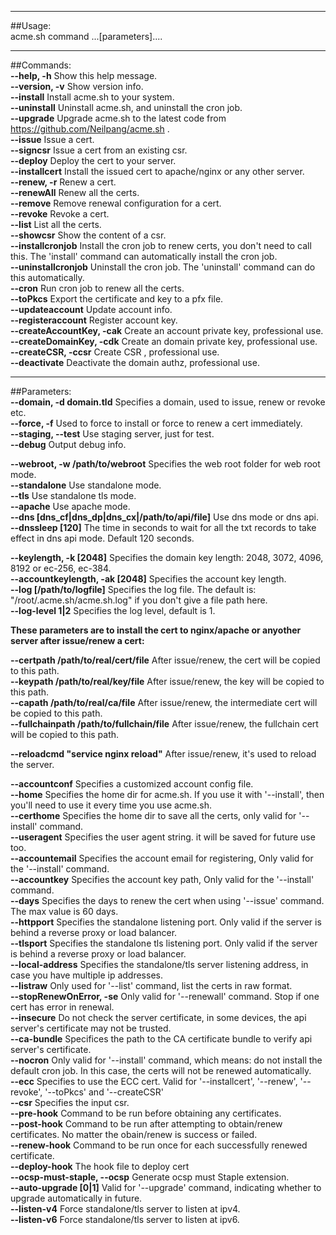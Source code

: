 
***
##Usage:  
acme.sh  command ...[parameters]....  

***

##Commands:  
  **--help, -h**               Show this help message.  
  **--version, -v**            Show version info.  
  **--install**                Install acme.sh to your system.  
  **--uninstall**              Uninstall acme.sh, and uninstall the cron job.  
  **--upgrade**                Upgrade acme.sh to the latest code from https://github.com/Neilpang/acme.sh .  
  **--issue**                  Issue a cert.  
  **--signcsr**                Issue a cert from an existing csr.  
  **--deploy**                 Deploy the cert to your server.  
  **--installcert**            Install the issued cert to apache/nginx or any other server.  
  **--renew, -r**              Renew a cert.  
  **--renewAll**               Renew all the certs.  
  **--remove**                 Remove renewal configuration for a cert.  
  **--revoke**                 Revoke a cert.  
  **--list**                   List all the certs.  
  **--showcsr**                Show the content of a csr.  
  **--installcronjob**         Install the cron job to renew certs, you don't need to call this. The 'install' command can automatically install the cron job.  
  **--uninstallcronjob**       Uninstall the cron job. The 'uninstall' command can do this automatically.  
  **--cron**                   Run cron job to renew all the certs.  
  **--toPkcs**                 Export the certificate and key to a pfx file.  
  **--updateaccount**          Update account info.  
  **--registeraccount**        Register account key.  
  **--createAccountKey, -cak** Create an account private key, professional use.  
  **--createDomainKey, -cdk**  Create an domain private key, professional use.  
  **--createCSR, -ccsr**       Create CSR , professional use.  
  **--deactivate**             Deactivate the domain authz, professional use.  

***

##Parameters:  
  **--domain, -d   domain.tld**         Specifies a domain, used to issue, renew or revoke etc.  
  **--force, -f**                       Used to force to install or force to renew a cert immediately.  
  **--staging, --test**                 Use staging server, just for test.  
  **--debug**                           Output debug info.  
    
  **--webroot, -w  /path/to/webroot**   Specifies the web root folder for web root mode.  
  **--standalone**                      Use standalone mode.  
  **--tls**                             Use standalone tls mode.  
  **--apache**                          Use apache mode.  
  **--dns [dns_cf|dns_dp|dns_cx|/path/to/api/file]**   Use dns mode or dns api.  
  **--dnssleep  [120]**                  The time in seconds to wait for all the txt records to take effect in dns api mode. Default 120 seconds.  
  
  **--keylength, -k [2048]**            Specifies the domain key length: 2048, 3072, 4096, 8192 or ec-256, ec-384.  
  **--accountkeylength, -ak [2048]**    Specifies the account key length.  
  **--log    [/path/to/logfile]**       Specifies the log file. The default is: "/root/.acme.sh/acme.sh.log" if you don't give a file path here.  
  **--log-level 1|2**                   Specifies the log level, default is 1.  

**These parameters are to install the cert to nginx/apache or anyother server after issue/renew a cert:**  
  
  **--certpath /path/to/real/cert/file**  After issue/renew, the cert will be copied to this path.  
  **--keypath /path/to/real/key/file**  After issue/renew, the key will be copied to this path.  
  **--capath /path/to/real/ca/file**    After issue/renew, the intermediate cert will be copied to this path.  
  **--fullchainpath /path/to/fullchain/file** After issue/renew, the fullchain cert will be copied to this path.  
  
  **--reloadcmd "service nginx reload"** After issue/renew, it's used to reload the server.  

  **--accountconf**                     Specifies a customized account config file.  
  **--home**                            Specifies the home dir for acme.sh. If you use it with '--install', then you'll need to use it every time you use acme.sh.  
  **--certhome**                        Specifies the home dir to save all the certs, only valid for '--install' command.  
  **--useragent**                       Specifies the user agent string. it will be saved for future use too.  
  **--accountemail**                    Specifies the account email for registering, Only valid for the '--install' command.  
  **--accountkey**                      Specifies the account key path, Only valid for the '--install' command.  
  **--days**                            Specifies the days to renew the cert when using '--issue' command. The max value is 60 days.  
  **--httpport**                        Specifies the standalone listening port. Only valid if the server is behind a reverse proxy or load balancer.  
  **--tlsport**                         Specifies the standalone tls listening port. Only valid if the server is behind a reverse proxy or load balancer.  
  **--local-address**                   Specifies the standalone/tls server listening address, in case you have multiple ip addresses.  
  **--listraw**                         Only used for '--list' command, list the certs in raw format.  
  **--stopRenewOnError, -se**           Only valid for '--renewall' command. Stop if one cert has error in renewal.  
  **--insecure**                        Do not check the server certificate, in some devices, the api server's certificate may not be trusted.  
  **--ca-bundle**                       Specifices the path to the CA certificate bundle to verify api server's certificate.  
  **--nocron**                          Only valid for '--install' command, which means: do not install the default cron job. In this case, the certs will not be renewed automatically.  
  **--ecc**                             Specifies to use the ECC cert. Valid for '--installcert', '--renew', '--revoke', '--toPkcs' and '--createCSR'  
  **--csr**                             Specifies the input csr.  
  **--pre-hook**                        Command to be run before obtaining any certificates.  
  **--post-hook**                       Command to be run after attempting to obtain/renew certificates. No matter the obain/renew is success or failed.  
  **--renew-hook**                      Command to be run once for each successfully renewed certificate.  
  **--deploy-hook**                     The hook file to deploy cert  
  **--ocsp-must-staple, --ocsp**        Generate ocsp must Staple extension.  
  **--auto-upgrade   [0|1]**            Valid for '--upgrade' command, indicating whether to upgrade automatically in future.  
  **--listen-v4**                       Force standalone/tls server to listen at ipv4.  
  **--listen-v6**                       Force standalone/tls server to listen at ipv6.



